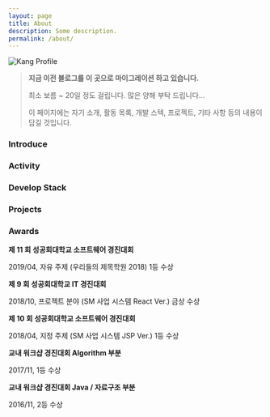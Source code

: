 ```yaml
---
layout: page
title: About
description: Some description.
permalink: /about/
---
```


<img itemprop="image" class="img-rounded" src="/kangflix/assets/img/profile/kang_profile.png" alt="Kang Profile">
    
> **지금 이전 블로그를 이 곳으로 마이그레이션 하고 있습니다.**
> 
> 최소 보름 ~ 20일 정도 걸립니다. 많은 양해 부탁 드립니다...
>
> 이 페이지에는 자기 소개, 활동 목록, 개발 스텍, 프로젝트, 기타 사항 등의 내용이 담길 것입니다.

### Introduce

### Activity

### Develop Stack

### Projects

### Awards

**제 11 회 성공회대학교 소프트웨어 경진대회**

2019/04, 자유 주제 (우리들의 제목학원 2018) 1등 수상

**제 9 회 성공회대학교 IT 경진대회**

2018/10, 프로젝트 분야 (SM 사업 시스템 React Ver.) 금상 수상

**제 10 회 성공회대학교 소프트웨어 경진대회**

2018/04, 지정 주제 (SM 사업 시스템 JSP Ver.) 1등 수상

**교내 워크샵 경진대회 Algorithm 부분**

2017/11, 1등 수상

**교내 워크샵 경진대회 Java / 자료구조 부분**

2016/11, 2등 수상
